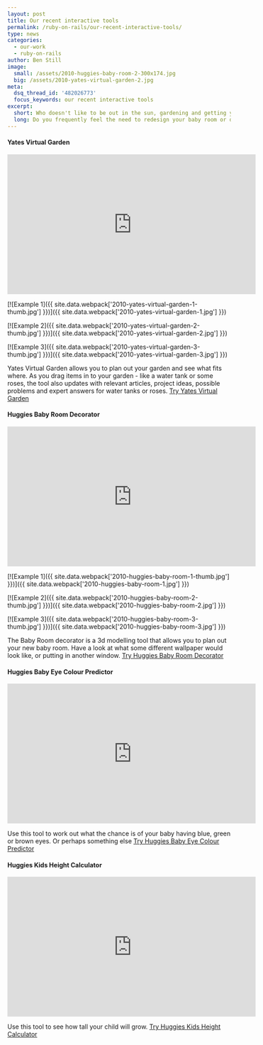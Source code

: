 ```yaml
---
layout: post
title: Our recent interactive tools
permalink: /ruby-on-rails/our-recent-interactive-tools/
type: news
categories:
  - our-work
  - ruby-on-rails
author: Ben Still
image:
  small: /assets/2010-huggies-baby-room-2-300x174.jpg
  big: /assets/2010-yates-virtual-garden-2.jpg
meta:
  dsq_thread_id: '482026773'
  focus_keywords: our recent interactive tools
excerpt:
  short: Who doesn't like to be out in the sun, gardening and getting your fingers all green? Well now you can do all that from the comfort of your living room!
  long: Do you frequently feel the need to redesign your baby room or dig up your garden? Maybe you don't even have a garden? We have some top interactive tools that will help you plan what you need to do before you do it, thus saving money and inspiring creativity.
---
```


#### Yates Virtual Garden

<iframe width="560" height="315" src="https://www.youtube.com/embed/KHiiLHpYip4?rel=0" frameborder="0" allow="autoplay; encrypted-media" allowfullscreen></iframe>

[![Example 1]({{ site.data.webpack['2010-yates-virtual-garden-1-thumb.jpg'] }})]({{ site.data.webpack['2010-yates-virtual-garden-1.jpg'] }})

[![Example 2]({{ site.data.webpack['2010-yates-virtual-garden-2-thumb.jpg'] }})]({{ site.data.webpack['2010-yates-virtual-garden-2.jpg'] }})

[![Example 3]({{ site.data.webpack['2010-yates-virtual-garden-3-thumb.jpg'] }})]({{ site.data.webpack['2010-yates-virtual-garden-3.jpg'] }})

Yates Virtual Garden allows you to plan out your garden and see what fits where. As you drag items in to your garden - like a water tank or some roses, the tool also updates with relevant articles, project ideas, possible problems and expert answers for water tanks or roses. [Try Yates Virtual Garden](http://www.yates.com.au/garden-club/virtual-garden/)

#### Huggies Baby Room Decorator

<iframe width="560" height="315" src="https://www.youtube.com/embed/SpGERxD2IAo?rel=0" frameborder="0" allow="autoplay; encrypted-media" allowfullscreen></iframe>

[![Example 1]({{ site.data.webpack['2010-huggies-baby-room-1-thumb.jpg'] }})]({{ site.data.webpack['2010-huggies-baby-room-1.jpg'] }})

[![Example 2]({{ site.data.webpack['2010-huggies-baby-room-2-thumb.jpg'] }})]({{ site.data.webpack['2010-huggies-baby-room-2.jpg'] }})

[![Example 3]({{ site.data.webpack['2010-huggies-baby-room-3-thumb.jpg'] }})]({{ site.data.webpack['2010-huggies-baby-room-3.jpg'] }})

The Baby Room decorator is a 3d modelling tool that allows you to plan out your new baby room. Have a look at what some different wallpaper would look like, or putting in another window. [Try Huggies Baby Room Decorator](http://www.huggies.com.au/pregnancy/baby-nursery/baby-room-decorator)

#### Huggies Baby Eye Colour Predictor

<iframe width="560" height="315" src="https://www.youtube.com/embed/fImZMJcm89M?rel=0" frameborder="0" allow="autoplay; encrypted-media" allowfullscreen></iframe>

Use this tool to work out what the chance is of your baby having blue, green or brown eyes. Or perhaps something else [Try Huggies Baby Eye Colour Predictor](http://www.huggies.com.au/pregnancy/early-stages/eye-colour)

#### Huggies Kids Height Calculator

<iframe width="560" height="315" src="https://www.youtube.com/embed/Tcyk5f5NxU4?rel=0" frameborder="0" allow="autoplay; encrypted-media" allowfullscreen></iframe>

Use this tool to see how tall your child will grow. [Try Huggies Kids Height Calculator](http://www.huggies.com.au/pregnancy/early-stages/height)
